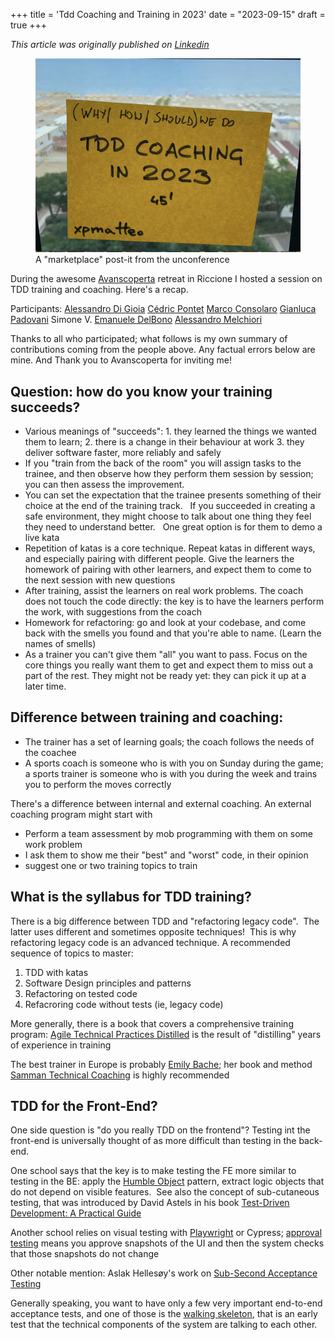 +++
title = 'Tdd Coaching and Training in 2023'
date = "2023-09-15"
draft = true
+++

*This article was originally published on [Linkedin](https://www.linkedin.com/pulse/tdd-coaching-training-2023-matteo-vaccari/ "TDD Coaching and training in 2023")*

<figure>
  <img src="tdd-coaching.png" alt='A giant post-it note with "(why|how|should) we do TDD coaching in 2023"'>
  <figcaption>A "marketplace" post-it from the unconference</figcaption>
</figure>


During the awesome  [Avanscoperta](https://www.linkedin.com/company/avanscoperta-s-r-l-/)  retreat in Riccione I hosted a session on TDD training and coaching. Here's a recap.

Participants:  [Alessandro Di Gioia](https://www.linkedin.com/in/alessandro-di-gioia/)  [Cédric Pontet](https://www.linkedin.com/in/c%C3%A9dric-pontet/)  [Marco Consolaro](https://www.linkedin.com/in/marco-consolaro/)  [Gianluca Padovani](https://www.linkedin.com/in/gpad/)  Simone V.  [Emanuele DelBono](https://www.linkedin.com/in/emanueledb/)  [Alessandro Melchiori](https://www.linkedin.com/in/amelchiori/)

Thanks to all who participated; what follows is my own summary of contributions coming from the people above. Any factual errors below are mine. And Thank you to Avanscoperta for inviting me!

Question: how do you know your training succeeds?
-------------------------------------------------

-   Various meanings of "succeeds": 1. they learned the things we wanted them to learn; 2. there is a change in their behaviour at work 3. they deliver software faster, more reliably and safely
-   If you "train from the back of the room" you will assign tasks to the trainee, and then observe how they perform them session by session; you can then assess the improvement.
-   You can set the expectation that the trainee presents something of their choice at the end of the training track.   If you succeeded in creating a safe environment, they might choose to talk about one thing they feel they need to understand better.   One great option is for them to demo a live kata
-   Repetition of katas is a core technique. Repeat katas in different ways, and especially pairing with different people. Give the learners the homework of pairing with other learners, and expect them to come to the next session with  new questions
-   After training, assist the learners on real work problems. The coach does not touch the code directly: the key is to have the learners perform the work, with suggestions from the coach
-   Homework for refactoring: go and look at your codebase, and come back with the smells you found and that you're able to  name.  (Learn the names of smells)
-   As a trainer you can't give them "all" you want to pass. Focus on the core things you really want them to get and expect them to miss out a part of the rest. They might not be ready yet: they can pick it up at a later time.

Difference between training and coaching:
-----------------------------------------

-   The trainer has a set of learning goals; the coach follows the needs of the coachee
-   A sports coach is someone who is with you on Sunday during the game; a sports trainer is someone who is with you during the week and trains you to perform the moves correctly

There's a difference between internal and external coaching. An external coaching program might start with

-   Perform a team assessment by mob programming with them on some work problem
-   I ask them to show me their "best" and "worst" code, in their opinion
-   suggest one or two training topics to train

What is the syllabus for TDD training?
--------------------------------------

There is a big difference between TDD and "refactoring legacy code".  The latter uses different and sometimes opposite techniques!  This is why refactoring legacy code is an advanced technique. A recommended sequence of topics to master:

1.  TDD with katas
2.  Software Design principles and patterns
3.  Refactoring on tested code
4.  Refacroring code without tests (ie, legacy code)

More generally, there is a book that covers a comprehensive training program:  [Agile Technical Practices Distilled](https://leanpub.com/agiletechnicalpracticesdistilled)  is the result of "distilling" years of experience in training

The best trainer in Europe is probably  [Emily Bache](https://www.linkedin.com/in/emilybache?miniProfileUrn=urn%3Ali%3Afs_miniProfile%3AACoAAAADiygBm_N7QHyme4KJjS2hwV2I3eM72MY); her book and method  [Samman Technical Coaching](https://sammancoaching.org/)  is highly recommended

TDD for the Front-End?
----------------------

One side question is "do you really TDD on the frontend"? Testing int the front-end is universally thought of as more difficult than testing in the back-end.

One school says that the key is to make testing the FE more similar to testing in the BE: apply the  [Humble Object](https://martinfowler.com/bliki/HumbleObject.html)  pattern, extract logic objects that do not depend on visible features.  See also the concept of sub-cutaneous testing, that was introduced by David Astels in his book  [Test-Driven Development: A Practical Guide](https://www.google.it/books/edition/Test_driven_Development/6awpwcRKpa4C)

Another school relies on visual testing with  [Playwright](https://playwright.dev/)  or Cypress;  [approval testing](https://www.youtube.com/watch?v=0ZVKcFsEp-4)  means you approve snapshots of the UI and then the system checks that those snapshots do not change

Other notable mention: Aslak Hellesøy's work on  [Sub-Second Acceptance Testing](https://www.youtube.com/watch?v=PE_1nh0DdbY)

Generally speaking, you want to have only a few very important end-to-end acceptance tests, and one of those is the  [walking skeleton](https://wiki.c2.com/?WalkingSkeleton), that is an early test that the technical components of the system are talking to each other.